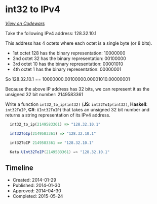 # int32 to IPv4
[*View on Codewars*](https://www.codewars.com/kata/int32-to-ipv4)

Take the following IPv4 address:  128.32.10.1

This address has 4 octets where each octet is a single byte (or 8 bits).

* 1st octet 128 has the binary representation: 10000000
* 2nd octet 32 has the binary representation: 00100000
* 3rd octet 10 has the binary representation: 00001010
* 4th octet 1 has the binary representation: 00000001

So 128.32.10.1 == 10000000.00100000.00001010.00000001

Because the above IP address has 32 bits, we can represent it as the unsigned 32 bit number: 2149583361

Write a function `int32_to_ip(int32)` (**JS**: `int32ToIp(int32)`, **Haskell**: `int32ToIP`, **C#**: `UInt32ToIP`) that takes an unsigned 32 bit number and returns a string representation of its IPv4 address.

```ruby
  int32_to_ip(2149583361) => "128.32.10.1"
```
```javascript
  int32ToIp(2149583361) => "128.32.10.1"
```
```haskell
  int32ToIP 2149583361 => "128.32.10.1"
```
```csharp
  Kata.UInt32ToIP(2149583361) => "128.32.10.1"
```


## Timeline
- Created: 2014-01-29
- Published: 2014-01-30
- Approved: 2014-04-30
- Completed: 2015-05-24